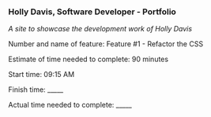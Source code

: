 ### Holly Davis, Software Developer - Portfolio

*A site to showcase the development work of Holly Davis*

Number and name of feature: Feature #1 - Refactor the CSS

Estimate of time needed to complete: 90 minutes

Start time: 09:15 AM

Finish time: _____

Actual time needed to complete: _____